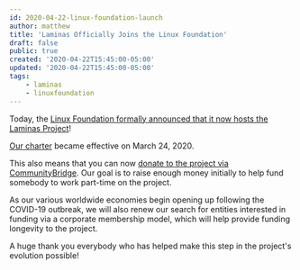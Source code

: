 ```yaml
---
id: 2020-04-22-linux-foundation-launch
author: matthew
title: 'Laminas Officially Joins the Linux Foundation'
draft: false
public: true
created: '2020-04-22T15:45:00-05:00'
updated: '2020-04-22T15:45:00-05:00'
tags:
    - laminas
    - linuxfoundation
---
```


Today, the [Linux Foundation formally announced that it now hosts the Laminas
Project](https://www.linuxfoundation.org/blog/blog/linux-foundation-fosters-laminas-community)!

[Our charter](https://github.com/laminas/technical-steering-committee/blob/master/CHARTER.md)
became effective on March 24, 2020.

This also means that you can now [donate to the project via
CommunityBridge](https://funding.communitybridge.org/projects/laminas-project).
Our goal is to raise enough money initially to help fund somebody to work
part-time on the project.

As our various worldwide economies begin opening up following the COVID-19
outbreak, we will also renew our search for entities interested in funding via a
corporate membership model, which will help provide funding longevity to the
project.

A huge thank you everybody who has helped make this step in the project's
evolution possible!
